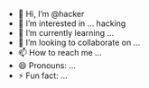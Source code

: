 - 👋 Hi, I’m @hacker
- 👀 I’m interested in ... hacking
- 🌱 I’m currently learning ...
- 💞️ I’m looking to collaborate on ...
- 📫 How to reach me ...
- 😄 Pronouns: ...
- ⚡ Fun fact: ...

<!---
ConnectedConnect/ConnectedConnect is a ✨ special ✨ repository because its `README.md` (this file) appears on your GitHub profile.
You can click the Preview link to take a look at your changes.
--->
